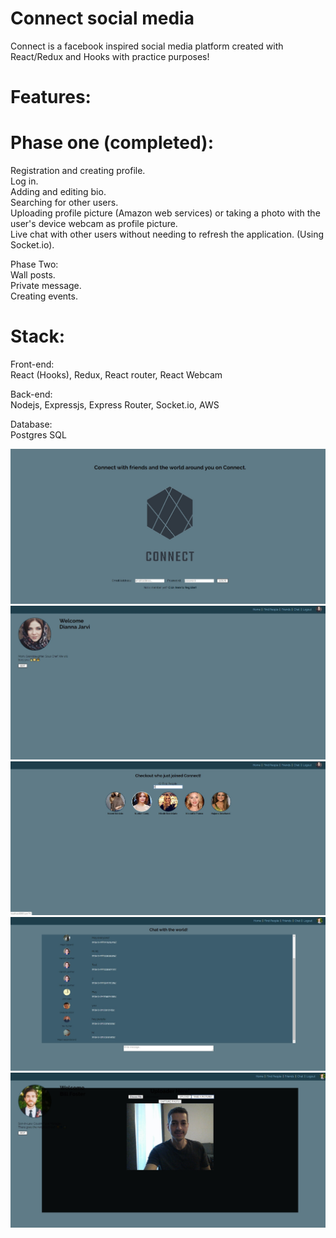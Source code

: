 # Connect social media

Connect is a facebook inspired social media platform created with React/Redux and Hooks with practice purposes!

# Features:
# Phase one (completed):<br />
Registration and creating profile.<br />
Log in.<br />
Adding and editing bio.<br />
Searching for other users.<br />
Uploading profile picture (Amazon web services) or taking a photo with the user's device webcam as profile picture.<br />
Live chat with other users without needing to refresh the application. (Using Socket.io).<br />

Phase Two:<br />
Wall posts.<br />
Private message.<br />
Creating events.<br />

# Stack:
Front-end:<br />
React (Hooks), Redux, React router, React Webcam<br />

Back-end:<br />
Nodejs, Expressjs, Express Router, Socket.io, AWS<br />

Database:<br />
Postgres SQL<br />

![Main page](https://github.com/Majidsp/social-network/blob/majid/connect-preview-1.jpg) 
![Main page](https://github.com/Majidsp/social-network/blob/majid/connect-preview-2.jpg)
![Main page](https://github.com/Majidsp/social-network/blob/majid/connect-preview-3.jpg)
![Main page](https://github.com/Majidsp/social-network/blob/majid/connect-preview-4.jpg)
![Main page](https://github.com/Majidsp/social-network/blob/majid/connect-preview-5.jpg)
